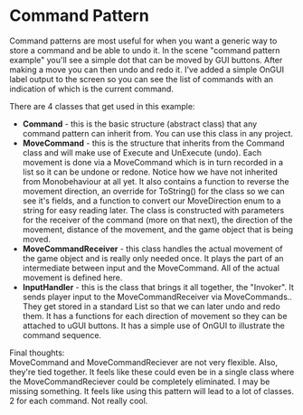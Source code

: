 # Command Pattern

Command patterns are most useful for when you want a generic way to store a command and be able to undo it.
In the scene "command pattern example" you'll see a simple dot that can be moved by GUI buttons.
After making a move you can then undo and redo it. I've added a simple OnGUI label output to the screen so you can see the list of commands with an indication of which is the current command.

There are 4 classes that get used in this example:
* **Command** - this is the basic structure (abstract class) that any command pattern can inherit from. You can use this class in any project.
* **MoveCommand** - this is the structure that inherits from the Command class and will make use of Execute and UnExecute (undo). Each movement is done via a MoveCommand which is in turn recorded in a list so it can be undone or redone. Notice how we have not inherited from Monobehaviour at all yet. It also contains a function to reverse the movement direction, an override for ToString() for the class so we can see it's fields, and a function to convert our MoveDirection enum to a string for easy reading later. The class is constructed with parameters for the receiver of the command (more on that next), the direction of the movement, distance of the movement, and the game object that is being moved.
* **MoveCommandReceiver** - this class handles the actual movement of the game object and is really only needed once. It plays the part of an intermediate between input and the MoveCommand. All of the actual movement is defined here. 
* **InputHandler** - this is the class that brings it all together, the "Invoker". It sends player input to the MoveCommandReceiver via MoveCommands.. They get stored in a standard List so that we can later undo and redo them. It has a functions for each direction of movement so they can be attached to uGUI buttons. It has a simple use of OnGUI to illustrate the command sequence.

Final thoughts:</br>
MoveCommand and MoveCommandReciever are not very flexible. Also, they're tied together. It feels like these could even be in a single class where the MoveCommandReciever could be completely eliminated. I may be missing something. It feels like using this pattern will lead to a lot of classes. 2 for each command. Not really cool. 

